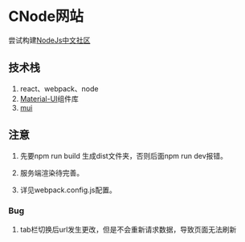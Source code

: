 # CNode网站
尝试构建[NodeJs中文社区](https://cnodejs.org)

## 技术栈

1. react、webpack、node
2. [Material-UI](https://v1.mui.com/getting-started/installation/)组件库
3. [mui](https://v3.mui.com/guides/server-rendering/)

## 注意
1.  先要npm run build 生成dist文件夹，否则后面npm run dev报错。

2.  服务端渲染待完善。
3.  详见webpack.config.js配置。

### Bug
1. tab栏切换后url发生更改，但是不会重新请求数据，导致页面无法刷新
